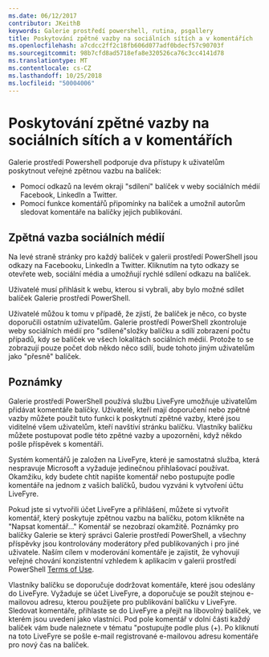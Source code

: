 ```yaml
---
ms.date: 06/12/2017
contributor: JKeithB
keywords: Galerie prostředí powershell, rutina, psgallery
title: Poskytování zpětné vazby na sociálních sítích a v komentářích
ms.openlocfilehash: a7cdcc2ff2c18fb606d077adf0bdecf57c90703f
ms.sourcegitcommit: 98b7cfd8ad5718efa8e320526ca76c3cc4141d78
ms.translationtype: MT
ms.contentlocale: cs-CZ
ms.lasthandoff: 10/25/2018
ms.locfileid: "50004006"
---
```

# <a name="providing-feedback-via-social-media-or-comments"></a>Poskytování zpětné vazby na sociálních sítích a v komentářích

Galerie prostředí Powershell podporuje dva přístupy k uživatelům poskytnout veřejné zpětnou vazbu na balíček:

- Pomocí odkazů na levém okraji "sdílení" balíček v weby sociálních médií Facebook, LinkedIn a Twitter.
- Pomocí funkce komentářů připomínky na balíček a umožnil autorům sledovat komentáře na balíčky jejich publikování.

## <a name="social-media-feedback"></a>Zpětná vazba sociálních médií

Na levé straně stránky pro každý balíček v galerii prostředí PowerShell jsou odkazy na Facebooku, LinkedIn a Twitter.
Kliknutím na tyto odkazy se otevřete web, sociální média a umožňují rychlé sdílení odkazu na balíček.

Uživatelé musí přihlásit k webu, kterou si vybrali, aby bylo možné sdílet balíček Galerie prostředí PowerShell.

Uživatelé můžou k tomu v případě, že zjistí, že balíček je něco, co byste doporučili ostatním uživatelům.
Galerie prostředí PowerShell zkontroluje weby sociálních médií pro "sdílené"složky balíčku a sdílí zobrazení počtu případů, kdy se balíček ve všech lokalitách sociálních médií.
Protože to se zobrazují pouze počet dob někdo něco sdílí, bude tohoto jiným uživatelům jako "přesně" balíček.


## <a name="comments"></a>Poznámky

Galerie prostředí PowerShell používá službu LiveFyre umožňuje uživatelům přidávat komentáře balíčky.
Uživatelé, kteří mají doporučení nebo zpětné vazby můžete použít tuto funkci k poskytnutí zpětné vazby, které jsou viditelné všem uživatelům, kteří navštíví stránku balíčku.
Vlastníky balíčku můžete postupovat podle této zpětné vazby a upozorněni, když někdo pošle příspěvek s komentáři.

Systém komentářů je založen na LiveFyre, které je samostatná služba, která nespravuje Microsoft a vyžaduje jedinečnou přihlašovací používat.
Okamžiku, kdy budete chtít napište komentář nebo postupujte podle komentáře na jednom z vašich balíčků, budou vyzváni k vytvoření účtu LiveFyre.

Pokud jste si vytvořili účet LiveFyre a přihlášení, můžete si vytvořit komentář, který poskytuje zpětnou vazbu na balíčku, potom klikněte na "Napsat komentář..." Komentář se nezobrazí okamžitě.
Poznámky pro balíčky Galerie se který správci Galerie prostředí PowerShell, a všechny příspěvky jsou kontrolovány moderátory před publikovaných i pro jiné uživatele.
Naším cílem v moderování komentáře je zajistit, že vyhovují veřejné chování konzistentní vzhledem k aplikacím v galerii prostředí PowerShell [Terms of Use](https://www.powershellgallery.com/policies/Terms).

Vlastníky balíčku se doporučuje dodržovat komentáře, které jsou odeslány do LiveFyre.
Vyžaduje se účet LiveFyre, a doporučuje se použít stejnou e-mailovou adresu, kterou použijete pro publikování balíčku v LiveFyre.
Sledovat komentáře, přihlaste se do LiveFyre a přejít na libovolný balíček, ve kterém jsou uvedení jako vlastníci.
Pod pole komentář v dolní části každý balíček vám bude naleznete v tématu "postupujte podle plus (+).
Po kliknutí na toto LiveFyre se pošle e-mail registrované e-mailovou adresu komentáře pro nový čas na balíček.
